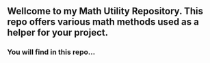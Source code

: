 ## Wellcome to my Math Utility Repository. This repo offers various math methods used as a helper for your project. 
### You will find in this repo...
